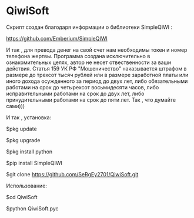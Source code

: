 # QiwiSoft
Скрипт создан благодаря информации о библиотеки SimpleQIWI :

https://github.com/Emberium/SimpleQIWI

И так , для превода денег на свой счет нам необходимы токен и номер телефона жертвы.
Программа создана исключительно в ознакомительных целях, автор не несет отвественности за ваши действия.
Статья 159 УК РФ "Мошеничество"
наказывается штрафом в размере до трехсот тысяч рублей или в размере заработной платы или иного дохода 
осужденного за период до двух лет, либо обязательными работами на срок до четырехсот восьмидесяти часов,
либо исправительными работами на срок до двух лет, либо принудительными работами на срок до пяти лет.
Так , что думайте сами)))

И так , установка:

$pkg update

$pkg upgrade

$pkg install python

$pip install SimpleQIWI

$git clone https://github.com/SeRgEy2701/QiwiSoft.git

Использование:

$cd QiwiSoft 

$python QiwiSoft.pyc


